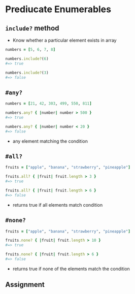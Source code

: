 # Prediucate Enumerables

## `include?` method
* Know whether a particular element exists in array
```ruby
numbers = [5, 6, 7, 8]

numbers.include?(6)
#=> true

numbers.include?(3)
#=> false
```

## `#any?`
```ruby
numbers = [21, 42, 303, 499, 550, 811]

numbers.any? { |number| number > 500 }
#=> true

numbers.any? { |number| number < 20 }
#=> false
```
* any element matching the condition

## `#all?`
```ruby
fruits = ["apple", "banana", "strawberry", "pineapple"]

fruits.all? { |fruit| fruit.length > 3 }
#=> true

fruits.all? { |fruit| fruit.length > 6 }
#=> false
```
* returns true if all elements match condition

## `#none?` 
```ruby
fruits = ["apple", "banana", "strawberry", "pineapple"]

fruits.none? { |fruit| fruit.length > 10 }
#=> true

fruits.none? { |fruit| fruit.length > 6 }
#=> false
```
* returns true if none of the elements match the condition

## Assignment
